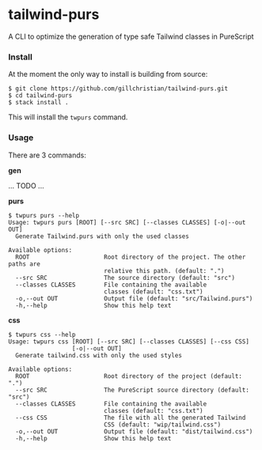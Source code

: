 # tailwind-purs

A CLI to optimize the generation of type safe Tailwind classes in PureScript

### Install

At the moment the only way to install is building from source:

```
$ git clone https://github.com/gillchristian/tailwind-purs.git
$ cd tailwind-purs
$ stack install .
```

This will install the `twpurs` command.

### Usage

There are 3 commands:

**gen**

... TODO ...

**purs**

```
$ twpurs purs --help
Usage: twpurs purs [ROOT] [--src SRC] [--classes CLASSES] [-o|--out OUT]
  Generate Tailwind.purs with only the used classes

Available options:
  ROOT                     Root directory of the project. The other paths are
                           relative this path. (default: ".")
  --src SRC                The source directory (default: "src")
  --classes CLASSES        File containing the available
                           classes (default: "css.txt")
  -o,--out OUT             Output file (default: "src/Tailwind.purs")
  -h,--help                Show this help text
```

**css**

```
$ twpurs css --help
Usage: twpurs css [ROOT] [--src SRC] [--classes CLASSES] [--css CSS]
                  [-o|--out OUT]
  Generate tailwind.css with only the used styles

Available options:
  ROOT                     Root directory of the project (default: ".")
  --src SRC                The PureScript source directory (default: "src")
  --classes CLASSES        File containing the available
                           classes (default: "css.txt")
  --css CSS                The file with all the generated Tailwind
                           CSS (default: "wip/tailwind.css")
  -o,--out OUT             Output file (default: "dist/tailwind.css")
  -h,--help                Show this help text
```
